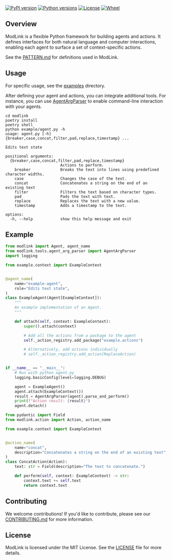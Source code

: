 [![PyPI version](https://img.shields.io/pypi/v/modlink.svg)](https://pypi.org/project/modlink/)
[![Python versions](https://img.shields.io/pypi/pyversions/modlink.svg)](https://pypi.org/project/modlink/)
[![License](https://img.shields.io/pypi/l/modlink.svg)](https://pypi.org/project/modlink/)
[![Wheel](https://img.shields.io/pypi/wheel/modlink.svg)](https://pypi.org/project/modlink/)

## Overview

ModLink is a flexible Python framework for building agents and actions. It defines interfaces for both natural language and computer interactions, enabling each agent to surface a set of context-specific actions.

See the [PATTERN.md](PATTERN.md) for definitions used in ModLink.

## Usage

For specific usage, see the [examples](examples/README.md) directory.

After defining your agent and actions, you can integrate additional tools. For instance, you can use [AgentArgParser](modlink/tools/agent_arg_parser.py) to enable command-line interaction with your agents.

```
cd modlink
poetry install
poetry shell
python example/agent.py -h
usage: agent.py [-h] {breaker,case,concat,filter,pad,replace,timestamp} ...

Edits text state

positional arguments:
  {breaker,case,concat,filter,pad,replace,timestamp}
                        Actions to perform.
    breaker             Breaks the text into lines using predefined character widths.
    case                Changes the case of the text.
    concat              Concatenates a string on the end of an existing text
    filter              Filters the text based on character types.
    pad                 Pads the text with text.
    replace             Replaces the text with a new value.
    timestamp           Adds a timestamp to the text.

options:
  -h, --help            show this help message and exit
```

## Example

```python
from modlink import Agent, agent_name
from modlink.tools.agent_arg_parser import AgentArgParser
import logging

from example.context import ExampleContext


@agent_name(
    name="example-agent",
    role="Edits text state",
)
class ExampleAgent(Agent[ExampleContext]):
    """
    An example implementation of an Agent.
    """

    def attach(self, context: ExampleContext):
        super().attach(context)

        # Add all the actions from a package to the agent
        self._action_registry.add_package("example.actions")

        # Alternatively, add actions individually
        # self._action_registry.add_action(ReplaceAction)


if __name__ == "__main__":
    # Run with python agent.py
    logging.basicConfig(level=logging.DEBUG)

    agent = ExampleAgent()
    agent.attach(ExampleContext())
    result = AgentArgParser(agent).parse_and_perform()
    print(f"Action result: {result}")
    agent.detach()
```

```python
from pydantic import Field
from modlink.action import Action, action_name

from example.context import ExampleContext


@action_name(
    name="concat",
    description="Concatenates a string on the end of an existing text",
)
class ConcatAction(Action):
    text: str = Field(description="The text to concatenate.")

    def perform(self, context: ExampleContext) -> str:
        context.text += self.text
        return context.text
```

## Contributing

We welcome contributions! If you'd like to contribute, please see our [CONTRIBUTING.md](CONTRIBUTING.md) for more information. 

## License

ModLink is licensed under the MIT License. See the [LICENSE](LICENSE) file for more details.